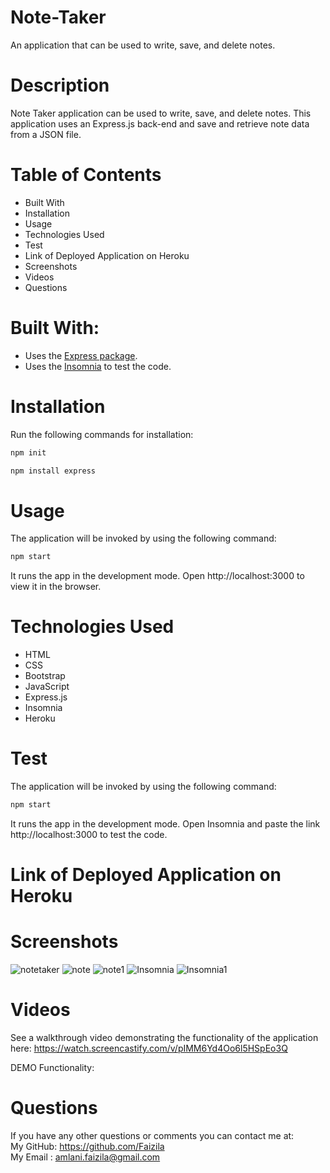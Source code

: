 # Note-Taker

An application that can be used to write, save, and delete notes.

# Description

Note Taker application can be used to write, save, and delete notes. This application uses an Express.js back-end and save and retrieve note data from a JSON file.

# Table of Contents

* Built With
* Installation
* Usage
* Technologies Used
* Test
* Link of Deployed Application on Heroku
* Screenshots
* Videos
* Questions

# Built With:

* Uses the [Express package](https://www.npmjs.com/package/express).
* Uses the [Insomnia](https://insomnia.rest/download) to test the code.

# Installation

Run the following commands for installation:

```bash
npm init
```

```bash
npm install express
```
# Usage

The application will be invoked by using the following command:

```bash
npm start
```
It runs the app in the development mode.
Open http://localhost:3000 to view it in the browser.

# Technologies Used

* HTML
* CSS
* Bootstrap
* JavaScript
* Express.js
* Insomnia
* Heroku

# Test

The application will be invoked by using the following command:

```bash
npm start
```
It runs the app in the development mode.
Open Insomnia and paste the link http://localhost:3000 to test the code.

# Link of Deployed Application on Heroku



# Screenshots

![notetaker](https://user-images.githubusercontent.com/78191579/138183652-742aed39-380d-4f21-8c96-cd167a3e4ab3.JPG)
![note](https://user-images.githubusercontent.com/78191579/138183662-20176d8d-adcc-4e2a-9f5f-2446bd11a1ce.JPG)
![note1](https://user-images.githubusercontent.com/78191579/138183667-17ee91bd-bf72-411c-b94e-46a96dcba16f.JPG)
![Insomnia](https://user-images.githubusercontent.com/78191579/138183671-4f42a6f8-220d-4f56-ae46-6dc9ccb72dd1.JPG)
![Insomnia1](https://user-images.githubusercontent.com/78191579/138183672-89f1a5a5-72b9-4aa2-b332-5b014737badd.JPG)

# Videos

See a walkthrough video demonstrating the functionality of the application here:
https://watch.screencastify.com/v/pIMM6Yd4Oo6l5HSpEo3Q

DEMO Functionality:

# Questions

If you have any other questions or comments you can contact me at:
   <br>
   My GitHub: https://github.com/Faizila
   <br>
   My Email : amlani.faizila@gmail.com
